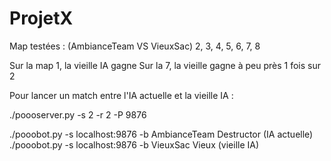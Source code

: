 ProjetX
=======
Map testées : (AmbianceTeam VS VieuxSac)
 2, 3, 4, 5, 6, 7, 8

Sur la map 1, la vieille IA gagne
Sur la 7, la vieille gagne à peu près 1 fois sur 2



Pour lancer un match entre l'IA actuelle et la vieille IA :

./poooserver.py -s 2 -r 2 -P 9876

./pooobot.py -s localhost:9876 -b AmbianceTeam Destructor     (IA actuelle)
./pooobot.py -s localhost:9876 -b VieuxSac Vieux                (vieille IA)


